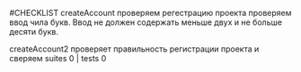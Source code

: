 #CHECKLIST
createAccount  проверяем регестрацию проекта
проверяем ввод чила букв. Ввод не должен содержать меньше двух и не 
больше десяти букв.

createAccount2  проверяет правильность регистрации
проекта и сверяем suites 0 | tests 0